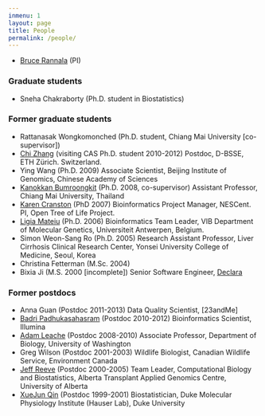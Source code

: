 ```yaml
---
inmenu: 1
layout: page
title: People
permalink: /people/
---
```


-   [Bruce Rannala](http://www.rannala.org/?page_id=111 "Bruce Rannala (PI)") (PI)

### Graduate students
-   Sneha Chakraborty (Ph.D. student in Biostatistics)

### Former graduate students
-   Rattanasak Wongkomonched (Ph.D. student, Chiang Mai University \[co-supervisor\])
-   [Chi Zhang](https://sites.google.com/view/zhangchicool/home "Chi Zhang") (visiting CAS Ph.D. student 2010-2012) Postdoc, D-BSSE, ETH Zürich. Switzerland.
-   Ying Wang (Ph.D. 2009) Associate Scientist, Beijing Institute of
    Genomics, Chinese Academy of Sciences
-   [Kanokkan Bumroongkit](http://www.med.cmu.ac.th/dept/anatomy/staff_kanokkan.html) (Ph.D.
    2008, co-supervisor) Assistant Professor, Chiang Mai University,
    Thailand
-   [Karen Cranston](http://blog.opentreeoflife.org/karen-cranston/)
    (PhD 2007) Bioinformatics Project Manager, NESCent. PI, Open Tree of
    Life Project.
-   [Ligia Mateiu](https://www.uantwerpen.be/nl/personeel/ligia-mateiu/) (Ph.D.
    2006) Bioinformatics Team Leader, VIB Department of Molecular
    Genetics, Universiteit Antwerpen, Belgium.
-   Simon Weon-Sang Ro (Ph.D. 2005) Research Assistant Professor, Liver
    Cirrhosis Clinical Research Center, Yonsei University College of
    Medicine, Seoul, Korea
-   Christina Fetterman (M.Sc. 2004)
-   Bixia Ji (M.S. 2000 \[incomplete\]) Senior Software Engineer, [Declara](https://www.declara.com)

### Former postdocs
-   Anna Guan (Postdoc 2011-2013) Data Quality Scientist, [23andMe]
-   [Badri Padhukasahasram](https://www.researchgate.net/profile/Badri_Padhukasahasram)
    (Postdoc 2010-2012) Bioinformatics Scientist, Illumina
-   [Adam Leache](http://faculty.washington.edu/leache/wordpress/)
    (Postdoc 2008-2010) Associate Professor, Department of Biology,
    University of Washington
-   Greg Wilson (Postdoc 2001-2003) Wildlife Biologist, Canadian
    Wildlife Service, Environment Canada
-   [Jeff Reeve](http://atagc.med.ualberta.ca/Admin/Personnel/ComputationalBiologyandBiostatistics/Reeve/Pages/default.aspx)
    (Postdoc 2000-2005) Team Leader, Computational Biology and Biostatistics, Alberta Transplant Applied Genomics Centre, University of Alberta
-   [XueJun Qin](http://dmpi.duke.edu/faculty/michael-hauser-phd) (Postdoc 1999-2001) Biostatistician, Duke Molecular Physiology Institute (Hauser Lab), 
Duke University

